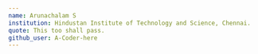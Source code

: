 ```yaml
---
name: Arunachalam S
institution: Hindustan Institute of Technology and Science, Chennai.
quote: This too shall pass.
github_user: A-Coder-here
---
```


